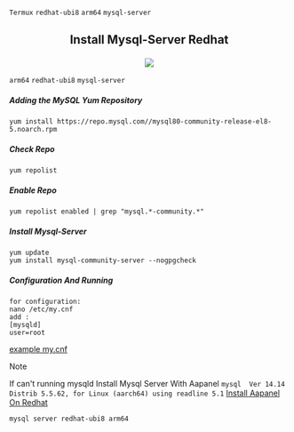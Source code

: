 `Termux` `redhat-ubi8` `arm64` `mysql-server`

<h2><p align="center">Install Mysql-Server Redhat</p></h2>
<p align="center">
<img widht="80%" src="https://encrypted-tbn0.gstatic.com/images?q=tbn:ANd9GcRKnCnZBCAp9UVa4UKC9D0O0Xpnwu3lDtBIPbRlQ2-fHc5AW0eXgPQXP-Ip&s=10">
</p>

`arm64` `redhat-ubi8` `mysql-server`

##### Adding the MySQL Yum Repository
```
yum install https://repo.mysql.com//mysql80-community-release-el8-5.noarch.rpm
```
##### Check Repo
```
yum repolist
```
##### Enable Repo
```
yum repolist enabled | grep "mysql.*-community.*"
```
##### Install Mysql-Server
```
yum update
yum install mysql-community-server --nogpgcheck
```
##### Configuration And Running
```
for configuration:
nano /etc/my.cnf
add :
[mysqld]
user=root
```
[example my.cnf](#)


>[!NOTE]
>If can't running mysqld
>Install Mysql Server With Aapanel
>`mysql  Ver 14.14 Distrib 5.5.62, for Linux (aarch64) using readline 5.1`
>[Install Aapanel On Redhat](https://github.com/Noobieta-Gamerz/Termux/blob/main/Redhat/doc/Install_aapanel.md)

`mysql server redhat-ubi8 arm64`
